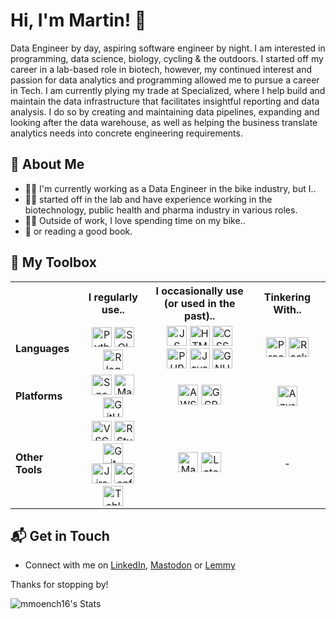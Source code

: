 # Hi, I'm Martin! 👋

Data Engineer by day, aspiring software engineer by night. I am interested in programming, data science, biology, cycling & the outdoors. I started off my career in a lab-based role in biotech, however, my continued interest and passion for data analytics and programming allowed me to pursue a career in Tech. I am currently plying my trade at Specialized, where I help build and maintain the data infrastructure that facilitates insightful reporting and data analysis. I do so by creating and maintaining data pipelines, expanding and looking after the data warehouse, as well as helping the business translate analytics needs into concrete engineering requirements. 

## 🧍 About Me

- 👨‍💻 I'm currently working as a Data Engineer in the bike industry, but I..
- 👨‍🔬 started off in the lab and have experience working in the biotechnology, public health and pharma industry in various roles. 
- 🚴‍♂️ Outside of work, I love spending time on my bike..
- 📖 or reading a good book.

## 🧰 My Toolbox

<table>
        <tr>
            <th style="border-left: none; border-top: none;"></th>
            <th><b>I regularly use..</b></th>
            <th><b>I occasionally use<br>(or used in the past)..</b></th>
            <th><b>Tinkering With..</b></th>
        </tr>
        <tr>
            <td><b>Languages</b></td>
            <td>
                <div style="text-align:center;">
                    <img height="32" width="32" alt="Python logo" title="Python" src="https://cdn.simpleicons.org/python/3776AB?viewbox=auto" /> 
                    <img height="32" width="32" alt="SQL logo" title="SQL" src="https://github.com/user-attachments/assets/da7c1dd0-b11d-45f3-8523-7214e682fcdf" />
                    <img height="32" width="32" alt="R logo" title="R" src="https://cdn.simpleicons.org/r?viewbox=auto" />
                </div>
            </td>
            <td>
                <div style="text-align:center;">
                    <img height="32" width="32" alt="JS logo" title="JavaScript" src="https://cdn.simpleicons.org/javascript/F7DF1E?viewbox=auto" /> 
                    <img height="32" width="32" alt="HTML logo" title="HTML" src="https://cdn.simpleicons.org/html5/E34F26?viewbox=auto" /> 
                    <img height="32" width="32" alt="CSS logo" title="CSS" src="https://cdn.simpleicons.org/css3/1572B6?viewbox=auto" />
                </div>
                <div style="text-align:center;">
                    <img height="32" width="32" alt="PHP logo" title="PHP" src="https://cdn.simpleicons.org/php/777BB4?viewbox=auto" /> 
                    <img height="32" width="32" alt="Java logo" title="Java" src="https://github.com/user-attachments/assets/2a5a1aa4-04c3-4eea-8654-fa8c2c1d1705" />
                    <img height="32" width="32" alt="GNU Bash logo" title="Bash" src="https://cdn.simpleicons.org/gnubash/4EAA25?viewbox=auto" />
                </div>
            </td>
            <td>
                <div style="text-align:center;">
                    <img height="32" width="32" alt="Processing logo" title="Processing" src="https://github.com/user-attachments/assets/bc45f82e-e6c9-49b1-ad6e-710f9aafd8f5" />
                    <img height="32" width="32" alt="Racket logo" title="Racket" src="https://cdn.simpleicons.org/racket/9F1D20?viewbox=auto" />
                </div>
            </td>
        </tr>
        <tr>
            <td><b>Platforms</b></td>
            <td>
                <div style="text-align:center;">
                    <img height="32" width="32" alt="Snowflake logo" title="Snowflake" src="https://cdn.simpleicons.org/snowflake/29B5E8?viewbox=auto" /> 
                    <img height="32" width="32" alt="Matillion logo" title="Matillion" src="https://cdn.simpleicons.org/matillion/19E57F?viewbox=auto" />
                    <img height="32" width="32" alt="GitHub logo" title="GitHub" src="https://cdn.simpleicons.org/github/181717?viewbox=auto" />
                </div>
            </td>
            <td>
                <div style="text-align:center;">
                    <img height="32" width="32" alt="AWS logo" title="AWS" src="https://cdn.simpleicons.org/amazonwebservices/232F3E?viewbox=auto" /> 
                    <img height="32" width="32" alt="GCP logo" title="Google Cloud" src="https://cdn.simpleicons.org/googlecloud/4285F4?viewbox=auto" />
                </div>
            </td>
            <td>
                <div style="text-align:center;">
                    <img height="32" width="32" alt="Azure logo" title="Azure" src="https://github.com/user-attachments/assets/8c141234-16f1-4080-9087-d27df8e73b54" />
                </div>
            </td>
        </tr>
        <tr>
            <td><b>Other Tools</b></td>
            <td>
                <div style="text-align:center;">
                    <img height="32" width="32" alt="VSCode logo" title="VSCode" src="https://github.com/user-attachments/assets/e158d9dc-4dce-4519-bc75-c6ecd181f9e0" />
                    <img height="32" width="32" alt="RStudio logo" title="RStudio" src="https://cdn.simpleicons.org/rstudioide/75AADB?viewbox=auto" /> 
                    <img height="32" width="32" alt="Git logo" title="Git" src="https://cdn.simpleicons.org/git/F05032?viewbox=auto" /> 
                </div>
                <div style="text-align:center;">
                    <img height="32" width="32" alt="Jira logo" title="Jira" src="https://cdn.simpleicons.org/jira/0052CC?viewbox=auto" />
                    <img height="32" width="32" alt="Confluence logo" title="Confluence" src="https://cdn.simpleicons.org/confluence/172B4D?viewbox=auto" /> 
                    <img height="32" width="32" alt="Tableau logo" title="Tableau" src="https://cdn.simpleicons.org/tableau/E97627?viewbox=auto" /> 
                </div>
            </td>
            <td>
                <div style="text-align:center;">
                    <img height="32" width="32" alt="Markdown logo" title="Markdown" src="https://cdn.simpleicons.org/markdown/000000?viewbox=auto" /> 
                    <img height="32" width="32" alt="Latex logo" title="Latex" src="https://cdn.simpleicons.org/latex/008080?viewbox=auto" />
                </div>
            </td>
            <td valign="middle">
                <p style="text-align:center;">-</p>
            </td>
        </tr>
    </table>

## 📬 Get in Touch

- Connect with me on [LinkedIn](https://www.linkedin.com/in/martin-moench-04472286/), [Mastodon](https://mastodon.social/@JohnnyZeeGerman) or [Lemmy](https://lemmy.world/u/JohnnyZeeGerman)

Thanks for stopping by!

![mmoench16's Stats](https://github-readme-stats.vercel.app/api?username=mmoench16&theme=vue-dark&show_icons=true&hide_border=true&count_private=true)

<!--
**mmoench16/mmoench16** is a ✨ _special_ ✨ repository because its `README.md` (this file) appears on your GitHub profile.

Here are some ideas to get you started:

- 🔭 I’m currently working on ...
- 🌱 I’m currently learning ...
- 👯 I’m looking to collaborate on ...
- 🤔 I’m looking for help with ...
- 💬 Ask me about ...
- 📫 How to reach me: ...
- 😄 Pronouns: ...
- ⚡ Fun fact: ...

-->
